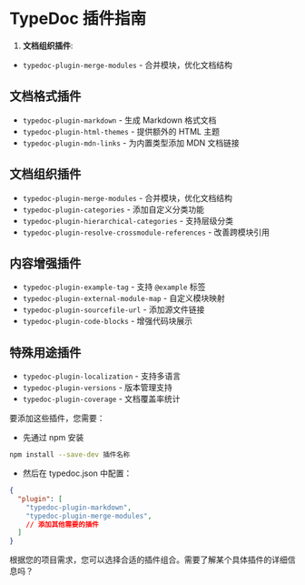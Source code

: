 # TypeDoc 插件指南

1. **文档组织插件**:

- `typedoc-plugin-merge-modules` - 合并模块，优化文档结构

## 文档格式插件

- `typedoc-plugin-markdown` - 生成 Markdown 格式文档
- `typedoc-plugin-html-themes` - 提供额外的 HTML 主题
- `typedoc-plugin-mdn-links` - 为内置类型添加 MDN 文档链接

## 文档组织插件

- `typedoc-plugin-merge-modules` - 合并模块，优化文档结构
- `typedoc-plugin-categories` - 添加自定义分类功能
- `typedoc-plugin-hierarchical-categories` - 支持层级分类
- `typedoc-plugin-resolve-crossmodule-references` - 改善跨模块引用

## 内容增强插件

- `typedoc-plugin-example-tag` - 支持 `@example` 标签
- `typedoc-plugin-external-module-map` - 自定义模块映射
- `typedoc-plugin-sourcefile-url` - 添加源文件链接
- `typedoc-plugin-code-blocks` - 增强代码块展示

## 特殊用途插件

- `typedoc-plugin-localization` - 支持多语言
- `typedoc-plugin-versions` - 版本管理支持
- `typedoc-plugin-coverage` - 文档覆盖率统计

要添加这些插件，您需要：

- 先通过 npm 安装

```bash
npm install --save-dev 插件名称
```

- 然后在 typedoc.json 中配置：

```json:typedoc.json
{
  "plugin": [
    "typedoc-plugin-markdown",
    "typedoc-plugin-merge-modules",
    // 添加其他需要的插件
  ]
}
```

根据您的项目需求，您可以选择合适的插件组合。需要了解某个具体插件的详细信息吗？
